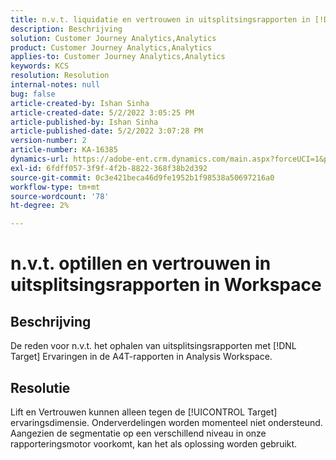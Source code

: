 ```yaml
---
title: n.v.t. liquidatie en vertrouwen in uitsplitsingsrapporten in [!DNL Workspace]
description: Beschrijving
solution: Customer Journey Analytics,Analytics
product: Customer Journey Analytics,Analytics
applies-to: Customer Journey Analytics,Analytics
keywords: KCS
resolution: Resolution
internal-notes: null
bug: false
article-created-by: Ishan Sinha
article-created-date: 5/2/2022 3:05:25 PM
article-published-by: Ishan Sinha
article-published-date: 5/2/2022 3:07:28 PM
version-number: 2
article-number: KA-16385
dynamics-url: https://adobe-ent.crm.dynamics.com/main.aspx?forceUCI=1&pagetype=entityrecord&etn=knowledgearticle&id=5a3c4e4a-29ca-ec11-a7b5-6045bd00dca1
exl-id: 6fdff057-3f9f-4f2b-8822-368f38b2d392
source-git-commit: 0c3e421beca46d9fe1952b1f98538a50697216a0
workflow-type: tm+mt
source-wordcount: '78'
ht-degree: 2%

---
```


# n.v.t. optillen en vertrouwen in uitsplitsingsrapporten in Workspace

## Beschrijving


De reden voor n.v.t. het ophalen van uitsplitsingsrapporten met [!DNL Target] Ervaringen in de A4T-rapporten in Analysis Workspace.


## Resolutie


Lift en Vertrouwen kunnen alleen tegen de [!UICONTROL Target] ervaringsdimensie. Onderverdelingen worden momenteel niet ondersteund. Aangezien de segmentatie op een verschillend niveau in onze rapporteringsmotor voorkomt, kan het als oplossing worden gebruikt.
